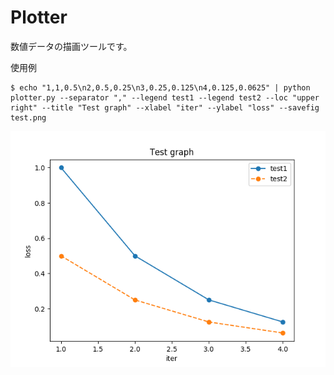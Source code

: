 Plotter
=======

数値データの描画ツールです。

使用例

    $ echo "1,1,0.5\n2,0.5,0.25\n3,0.25,0.125\n4,0.125,0.0625" | python plotter.py --separator "," --legend test1 --legend test2 --loc "upper right" --title "Test graph" --xlabel "iter" --ylabel "loss" --savefig test.png

![テスト画像](img/test.png)
